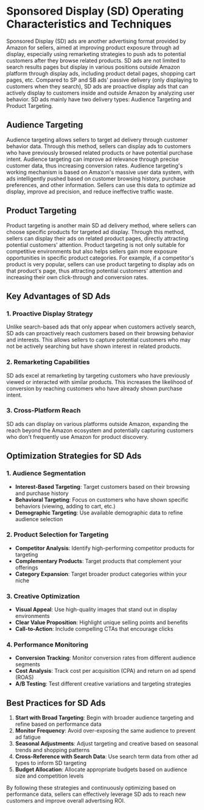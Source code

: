 # Sponsored Display (SD) Operating Characteristics and Techniques

Sponsored Display (SD) ads are another advertising format provided by Amazon for sellers, aimed at improving product exposure through ad display, especially using remarketing strategies to push ads to potential customers after they browse related products. SD ads are not limited to search results pages but display in various positions outside Amazon platform through display ads, including product detail pages, shopping cart pages, etc. Compared to SP and SB ads' passive delivery (only displaying to customers when they search), SD ads are proactive display ads that can actively display to customers inside and outside Amazon by analyzing user behavior. SD ads mainly have two delivery types: Audience Targeting and Product Targeting.

## Audience Targeting

Audience targeting allows sellers to target ad delivery through customer behavior data. Through this method, sellers can display ads to customers who have previously browsed related products or have potential purchase intent. Audience targeting can improve ad relevance through precise customer data, thus increasing conversion rates. Audience targeting's working mechanism is based on Amazon's massive user data system, with ads intelligently pushed based on customer browsing history, purchase preferences, and other information. Sellers can use this data to optimize ad display, improve ad precision, and reduce ineffective traffic waste.

## Product Targeting

Product targeting is another main SD ad delivery method, where sellers can choose specific products for targeted ad display. Through this method, sellers can display their ads on related product pages, directly attracting potential customers' attention. Product targeting is not only suitable for competitive environments but also helps sellers gain more exposure opportunities in specific product categories. For example, if a competitor's product is very popular, sellers can use product targeting to display ads on that product's page, thus attracting potential customers' attention and increasing their own click-through and conversion rates.

## Key Advantages of SD Ads

### 1. Proactive Display Strategy

Unlike search-based ads that only appear when customers actively search, SD ads can proactively reach customers based on their browsing behavior and interests. This allows sellers to capture potential customers who may not be actively searching but have shown interest in related products.

### 2. Remarketing Capabilities

SD ads excel at remarketing by targeting customers who have previously viewed or interacted with similar products. This increases the likelihood of conversion by reaching customers who have already shown purchase intent.

### 3. Cross-Platform Reach

SD ads can display on various platforms outside Amazon, expanding the reach beyond the Amazon ecosystem and potentially capturing customers who don't frequently use Amazon for product discovery.

## Optimization Strategies for SD Ads

### 1. Audience Segmentation

- **Interest-Based Targeting**: Target customers based on their browsing and purchase history
- **Behavioral Targeting**: Focus on customers who have shown specific behaviors (viewing, adding to cart, etc.)
- **Demographic Targeting**: Use available demographic data to refine audience selection

### 2. Product Selection for Targeting

- **Competitor Analysis**: Identify high-performing competitor products for targeting
- **Complementary Products**: Target products that complement your offerings
- **Category Expansion**: Target broader product categories within your niche

### 3. Creative Optimization

- **Visual Appeal**: Use high-quality images that stand out in display environments
- **Clear Value Proposition**: Highlight unique selling points and benefits
- **Call-to-Action**: Include compelling CTAs that encourage clicks

### 4. Performance Monitoring

- **Conversion Tracking**: Monitor conversion rates from different audience segments
- **Cost Analysis**: Track cost per acquisition (CPA) and return on ad spend (ROAS)
- **A/B Testing**: Test different creative variations and targeting strategies

## Best Practices for SD Ads

1. **Start with Broad Targeting**: Begin with broader audience targeting and refine based on performance data
2. **Monitor Frequency**: Avoid over-exposing the same audience to prevent ad fatigue
3. **Seasonal Adjustments**: Adjust targeting and creative based on seasonal trends and shopping patterns
4. **Cross-Reference with Search Data**: Use search term data from other ad types to inform SD targeting
5. **Budget Allocation**: Allocate appropriate budgets based on audience size and competition levels

By following these strategies and continuously optimizing based on performance data, sellers can effectively leverage SD ads to reach new customers and improve overall advertising ROI.
